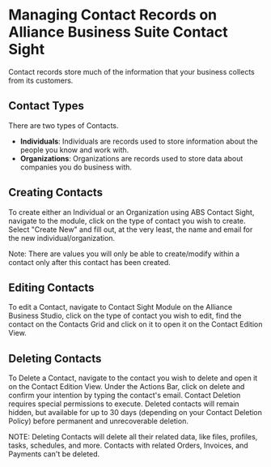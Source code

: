 # Managing Contact Records on Alliance Business Suite Contact Sight
Contact records store much of the information that your business collects from its customers. 

## Contact Types
There are two types of Contacts.  
 - **Individuals**: Individuals are records used to store information about the people you know and work with.
 - **Organizations**: Organizations are records used to store data about companies you do business with. 

## Creating Contacts
To create either an Individual or an Organization using ABS Contact Sight, navigate to the module, click on the type of contact you wish to create. Select "Create New" and fill out, at the very least, the name and email for the new individual/organization.

Note: There are values you will only be able to create/modify within a contact only after this contact has been created.

## Editing Contacts

To edit a Contact, navigate to Contact Sight Module on the Alliance Business Studio, click on the type of contact you wish to edit, find the contact on the Contacts Grid and click on it to open it on the Contact Edition View.

## Deleting Contacts
To Delete a Contact, navigate to the contact you wish to delete and open it on the Contact Edition View. Under the Actions Bar, click on delete and confirm your intention by typing the contact's email. Contact Deletion requires special permissions to execute. Deleted contacts will remain hidden, but available for up to 30 days (depending on your Contact Deletion Policy) before permanent and unrecoverable deletion.

NOTE: Deleting Contacts will delete all their related data, like files, profiles, tasks, schedules, and more. Contacts with related Orders, Invoices, and Payments can't be deleted.


